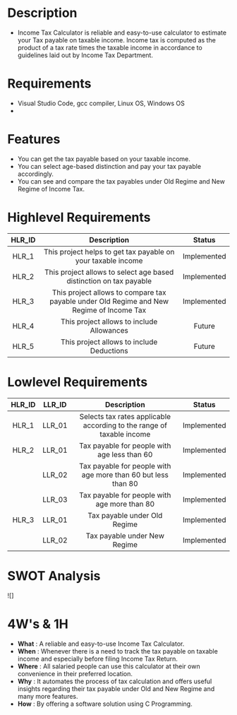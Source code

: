 # Description
* Income Tax Calculator is reliable and easy-to-use calculator to estimate your Tax payable on taxable income. Income tax is computed as the product of a tax rate times the taxable income in accordance to guidelines laid out by Income Tax Department.

# Requirements
* Visual Studio Code, gcc compiler, Linux OS, Windows OS
* 
# Features
* You can get the tax payable based on your taxable income.
* You can select age-based distinction and pay your tax payable accordingly.
* You can see and compare the tax payables under Old Regime and New Regime of Income Tax.
   
# Highlevel Requirements
|HLR_ID|Description|Status|
|:--:|:--:|:--:|
|HLR_1|This project helps to get tax payable on your taxable income|Implemented|
|HLR_2|This project allows to select age based distinction on tax payable|Implemented|
|HLR_3|This project allows to compare tax payable under Old Regime and New Regime of Income Tax|Implemented|
|HLR_4|This project allows to include Allowances|Future|
|HLR_5|This project allows to include Deductions|Future|

    
# Lowlevel Requirements
|HLR_ID|LLR_ID|Description|Status|
|:--:|:--:|:--:|:--:|
|HLR_1|LLR_01|Selects tax rates applicable according to the range of taxable income|Implemented|
|HLR_2|LLR_01|Tax payable for people with age less than 60|Implemented|
||LLR_02|Tax payable for people with age more than 60 but less than 80|Implemented|
||LLR_03|Tax payable for people with age more than 80|Implemented|
|HLR_3|LLR_01|Tax payable under Old Regime|Implemented|
||LLR_02|Tax payable under New Regime|Implemented|



# SWOT Analysis
![]

# 4W's & 1H
* **What**  : A reliable and easy-to-use Income Tax Calculator.
* **When**  : Whenever there is a need to track the tax payable on taxable income and especially before filing Income Tax Return.
* **Where** : All salaried people can use this calculator at their own convenience in their preferred location.
* **Why**   : It automates the process of tax calculation and offers useful insights regarding their tax payable under Old and New Regime and many more features.
* **How**   : By offering a software solution using C Programming.




